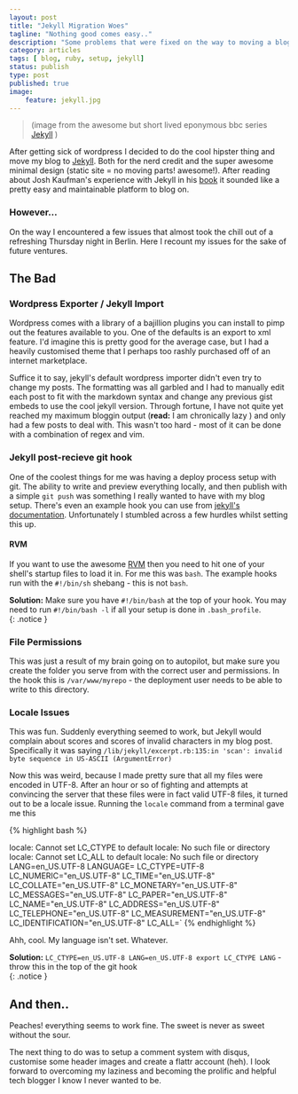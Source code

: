 ```yaml
---
layout: post
title: "Jekyll Migration Woes"
tagline: "Nothing good comes easy.."
description: "Some problems that were fixed on the way to moving a blog from wordpress to jekyll."
category: articles
tags: [ blog, ruby, setup, jekyll]
status: publish
type: post
published: true
image:
    feature: jekyll.jpg
---
```


> (image from the awesome but short lived eponymous bbc series [Jekyll](http://www.imdb.com/title/tt0497298/) )

After getting sick of wordpress I decided to do the cool hipster thing and move my blog to [Jekyll](http://jekyllrb.com/). Both for the nerd credit and the super awesome minimal design (static site = no moving parts! awesome!). After reading about Josh Kaufman's experience with Jekyll in his [book](http://first20hours.com/) it sounded like a pretty easy and maintainable platform to blog on.

### However...
On the way I encountered a few issues that almost took the chill out of a refreshing Thursday night in Berlin. Here I recount my issues for the sake of future ventures.

## The Bad

### Wordpress Exporter / Jekyll Import
Wordpress comes with a library of a bajillion plugins you can install to pimp out the features available to you. One of the defaults is an export to xml feature. I'd imagine this is pretty good for the average case, but I had a heavily customised theme that I perhaps too rashly purchased off of an internet marketplace. 

Suffice it to say, jekyll's default wordpress importer didn't even try to change my posts. The formatting was all garbled and I had to manually edit each post to fit with the markdown syntax and change any previous gist embeds to use the cool jekyll version. Through fortune, I have not quite yet reached my maximum bloggin output (**read:** I am chronically lazy ) and only had a few posts to deal with. This wasn't too hard - most of it can be done with a combination of regex and vim.

### Jekyll post-recieve git hook

One of the coolest things for me was having a deploy process setup with git. The ability to write and preview everything locally, and then publish with a simple `git push` was something I really wanted to have with my blog setup. There's even an example hook you can use from [jekyll's documentation](http://jekyllrb.com/docs/deployment-methods/). Unfortunately I stumbled across a few hurdles whilst setting this up.

#### RVM
If you want to use the awesome [RVM](https://rvm.io/) then you need to hit one of your shell's startup files to load it in. For me this was `bash`. The example hooks run with the `#!/bin/sh` shebang - this is not `bash`.  

**Solution:** Make sure you have `#!/bin/bash` at the top of your hook. You may need to run `#!/bin/bash -l` if all your setup is done in `.bash_profile`.  
{: .notice }

### File Permissions

This was just a result of my brain going on to autopilot, but make sure you create the folder you serve from with the correct user and permissions. In the hook this is `/var/www/myrepo` - the deployment user needs to be able to write to this directory.

### Locale Issues

This was fun. Suddenly everything seemed to work, but Jekyll would complain about scores and scores of invalid characters in my blog post. Specifically it was saying 
`/lib/jekyll/excerpt.rb:135:in 'scan': invalid byte sequence in US-ASCII (ArgumentError)`

Now this was weird, because I made pretty sure that all my files were encoded in UTF-8. After an hour or so of fighting and attempts at convincing the server that these files were in fact valid UTF-8 files, it turned out to be a locale issue. Running the `locale` command from a terminal gave me this

{% highlight bash %}

locale: Cannot set LC_CTYPE to default locale: No such file or directory
locale: Cannot set LC_ALL to default locale: No such file or directory
LANG=en_US.UTF-8
LANGUAGE=
LC_CTYPE=UTF-8
LC_NUMERIC="en_US.UTF-8"
LC_TIME="en_US.UTF-8"
LC_COLLATE="en_US.UTF-8"
LC_MONETARY="en_US.UTF-8"
LC_MESSAGES="en_US.UTF-8"
LC_PAPER="en_US.UTF-8"
LC_NAME="en_US.UTF-8"
LC_ADDRESS="en_US.UTF-8"
LC_TELEPHONE="en_US.UTF-8"
LC_MEASUREMENT="en_US.UTF-8"
LC_IDENTIFICATION="en_US.UTF-8"
LC_ALL=`
{% endhighlight %}

Ahh, cool. My language isn't set. Whatever. 

**Solution:** `LC_CTYPE=en_US.UTF-8 LANG=en_US.UTF-8 export LC_CTYPE LANG` - throw this in the top of the git hook  
{: .notice }

## And then..

Peaches! everything seems to work fine. The sweet is never as sweet without the sour. 

The next thing to do was to setup a comment system with disqus, customise some header images and create a flattr account (heh). I look forward to overcoming my laziness and becoming the prolific and helpful tech blogger I know I never wanted to be.
